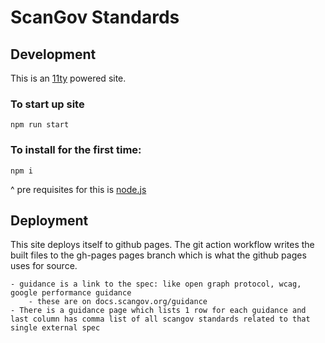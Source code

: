 # ScanGov Standards

## Development

This is an <a href="https://www.11ty.dev/">11ty</a> powered site.

### To start up site

```
npm run start
```

### To install for the first time:

```
npm i
```

^ pre requisites for this is <a href="https://nodejs.org/en">node.js</a>

## Deployment

This site deploys itself to github pages. The git action workflow writes the built files to the gh-pages pages branch which is what the github pages uses for source.





	- guidance is a link to the spec: like open graph protocol, wcag, google performance guidance
		- these are on docs.scangov.org/guidance
	- There is a guidance page which lists 1 row for each guidance and last column has comma list of all scangov standards related to that single external spec

